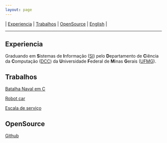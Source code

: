 ```yaml
---
layout: page
---
```

| [Experiencia](#experiencia) | [Trabalhos](#trabalhos) | [OpenSource](#opensource) | [English](index-en.md) |
- - -

<!-- ## **Art**hur **Phil**lip D. Silva -->

<!-- ![artphil](https://avatars2.githubusercontent.com/u/10052259?s=460&v=4) -->

## Experiencia
Graduando em **S**istemas de **I**nformação ([SI](http://dcc.ufmg.br/dcc/?q=pt-br/bsi)) pelo **D**epartamento de **C**iência da **C**omputação ([DCC](http://dcc.ufmg.br/dcc/)) da **U**niversidade **F**ederal de **M**inas **G**erais ([UFMG](https://www.ufmg.br/)).

## Trabalhos
[Batalha Naval em C](https://artphil.github.io/naval_batle_game/)

[Robot car](https://artphil.github.io/robot_car/)

[Escala de serviço](https://artphil.github.io/escala_gen/)

## OpenSource
[Github](https://github.com/artphil)
